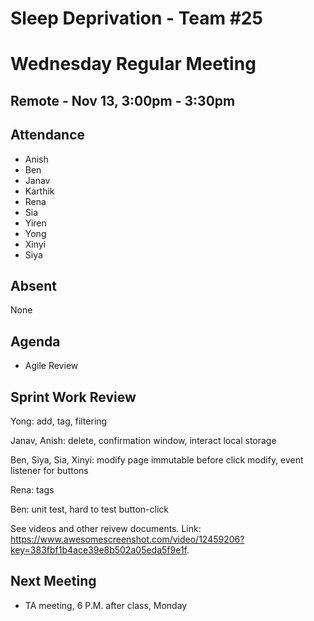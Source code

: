 # ****Sleep Deprivation - Team #25****

# Wednesday Regular Meeting

## Remote ****- Nov 13, 3:00pm - 3:30pm****

## Attendance

- Anish
- Ben
- Janav
- Karthik
- Rena
- Sia
- Yiren
- Yong
- Xinyi
- Siya

## Absent
None

## Agenda
- Agile Review

## Sprint Work Review

Yong: add, tag, filtering

Janav, Anish: delete, confirmation window, interact local storage

Ben, Siya, Sia, Xinyi: modify page immutable before click modify, event listener for buttons

Rena: tags

Ben: unit test, hard to test button-click

See videos and other reivew documents. Link: https://www.awesomescreenshot.com/video/12459206?key=383fbf1b4ace39e8b502a05eda5f9e1f.

## Next Meeting

- TA meeting, 6 P.M. after class, Monday